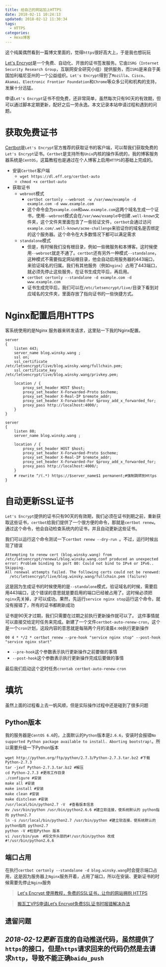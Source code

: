 ```yaml
---
title: 给自己的网站加上HTTPS
date: 2018-02-11 10:24:13
updated: 2018-02-12 11:30:34
tags:
  - HTTPS
categories: 
  - Hexo博客
---
```

这个纯属偶然看到一篇博文里面的，觉得`https`很好高大上，于是我也想玩玩

[Let's Encrypt][1]是一个免费、自动化、开放的证书签发服务。它由`ISRG`（`Internet Security Research Group`，互联网安全研究小组）提供服务，而`ISRG`是来自于美国加利福尼亚州的一个公益组织。`Let's Encrypt`得到了`Mozilla`、`Cisco`、`Akamai`、`Electronic Frontier Foundation`和`Chrome`等众多公司和机构的支持，发展十分迅猛。

<!-- more -->
申请`Let's Encrypt`证书不但免费，还非常简单，虽然每次只有90天的有效期，但可以通过脚本定期更新，配好之后一劳永逸。本文记录本站申请过程和遇到的问题。

# 获取免费证书
[Certbot][2]是`Let's Encrypt`官方推荐的获取证书的客户端，可以帮我们获取免费的`Let's Encrypt`证书。`Certbot`是支持所有`Unix`内核的操作系统的，我的博客服务器系统是`CentOS`，这篇教程也是通过在个人博客上启用`HTTPS`的基础上完成的。

- 安装`Certbot`客户端
	- `wget https://dl.eff.org/certbot-auto`
	- `chmod +x certbot-auto`
- 获取证书
	- `webroot`模式
		- `certbot certonly --webroot -w /var/www/example -d example.com -d www.example.com`
		- 这个命令会为`example.com`和`www.example.com`这两个域名生成一个证书，使用`--webroot`模式会在`/var/www/example`中创建`.well-known`文件夹，这个文件夹里面包含了一些验证文件，`certbot`会通过访问`example.com/.well-known/acme-challenge`来验证你的域名是否绑定的这个服务器。这个命令在大多数情况下都可以满足需求
	- `standalone`模式
		- 但是，有时候我们没有根目录，例如一些微服务和本博客。这时候使用`--webroot`就走不通了。`certbot`还有另外一种模式`--standalone`，这种模式不需要指定网站根目录，他会自动启用服务器的443端口，来验证域名的归属。我们有其他服务（例如`nginx`）占用了443端口，就必须先停止这些服务，在证书生成完毕后，再启用。
		- `certbot certonly --standalone -d example.com -d www.example.com`
		- 证书生成完毕后，我们可以在`/etc/letsencrypt/live/`目录下看到对应域名的文件夹，里面存放了指向证书的一些快捷方式。

# Nginx配置启用HTTPS
客系统使用的是Nginx 服务器来转发请求，这里贴一下我的Nginx配置。
```
server
{
    listen 443;
    server_name blog.winsky.wang ;
    ssl on;
    ssl_certificate /etc/letsencrypt/live/blog.winsky.wang/fullchain.pem;
    ssl_certificate_key /etc/letsencrypt/live/blog.winsky.wang/privkey.pem;
		
	location / {
		proxy_set_header HOST $host;
		proxy_set_header X-Forwarded-Proto $scheme;
		proxy_set_header X-Real-IP $remote_addr;
		proxy_set_header X-Forwarded-For $proxy_add_x_forwarded_for;
        proxy_pass http://localhost:4000/;
    }
}

server
{
    listen 80;
    server_name blog.winsky.wang ;
		
	location / {
		proxy_set_header HOST $host;
		proxy_set_header X-Forwarded-Proto $scheme;
		proxy_set_header X-Real-IP $remote_addr;
		proxy_set_header X-Forwarded-For $proxy_add_x_forwarded_for;
        proxy_pass http://localhost:4000/;
    }
    # rewrite ^/(.*) https://$server_name$1 permanent;#强制跳转到Https
}
```

# 自动更新SSL证书
`Let's Encrypt`提供的证书只有90天的有效期，我们必须在证书到期之前，重新获取这些证书，`certbot`给我们提供了一个很方便的命令，那就是`certbot renew`。
通过这个命令，他会自动检查系统内的证书，并且自动更新这些证书。

我们可以运行这个命令测试一下`certbot renew --dry-run `。不过，运行时候出现了错误
```
Attempting to renew cert (blog.winsky.wang) from /etc/letsencrypt/renewal/blog.winsky.wang.conf produced an unexpected error: Problem binding to port 80: Could not bind to IPv4 or IPv6.. Skipping.
All renewal attempts failed. The following certs could not be renewed:
  /etc/letsencrypt/live/blog.winsky.wang/fullchain.pem (failure)
```
这是因为生成证书的时候使用的是`--standalone`模式，验证域名的时候，需要启用443端口，这个错误的意思就是要启用的端口已经被占用了。这时候必须把`nginx`先关掉，才可以成功。果然，先运行`service nginx stop`运行这个命令，就没有报错了，所有的证书都刷新成功

证书是90天才过期，我们只需要在过期之前执行更新操作就可以了。 这件事情就可以直接交给定时任务来完成。新建了一个文件`certbot-auto-renew-cron`，这个是一个`cron`计划，这段内容的意思就是每隔两个月的凌晨`4:00`执行更新操作
```
00 4 * */2 * certbot renew --pre-hook "service nginx stop" --post-hook "service nginx start"
```
- `--pre-hook`这个参数表示执行更新操作之前要做的事情
- `--post-hook`这个参数表示执行更新操作完成后要做的事情

最后我们启动这个定时任务`crontab certbot-auto-renew-cron`

# 填坑
虽然上面的过程看上去一帆风顺，但是实际操作过程中还是碰到了很多问题

## Python版本
我的服务器是`CentOS 6.6`的，上面默认的`Python`版本是`2.6.6`，安装时会报错`No supported Python package available to install. Aborting bootstrap!`。所以需要升级一下Python版本
```
wget http://python.org/ftp/python/2.7.3/Python-2.7.3.tar.bz2 #下载Python-2.7.3
tar -jxvf Python-2.7.3.tar.bz2 #解压
cd Python-2.7.3 #更改工作目录
./configure #安装
make all #安装
make install #安装
make clean #安装
make distclean #安装
/usr/local/bin/python2.7 -V  #查看版本信息
mv /usr/bin/python /usr/bin/python2.6.6 #建立软连接，使系统默认的 python指向 python2.7
ln -s /usr/local/bin/python2.7 /usr/bin/python #建立软连接，使系统默认的 python指向 python2.7
python -V #检验Python 版本
vi /usr/bin/yum  #将文件头部的#!/usr/bin/python 改成#!/usr/bin/python2.6.6
```

## 端口占用
在执行`certbot certonly --standalone -d blog.winsky.wang`时会提示端口占用，这是因为服务器上`Nginx`服务开着，占用了端口，所以在安装、更新证书的时候需要先停止`Nginx`服务

> [Let's Encrypt 使用教程，免费的SSL证书，让你的网站拥抱 HTTPS](https://diamondfsd.com/article/e221b455-b0e7-40b7-a6c7-9bb7e3e35657)

> [搬瓦工VPS申请Let’s Encrypt免费SSL证书时报错解决办法](https://www.wn789.com/14419.html)


## 遗留问题
*2018-02-12更新*
百度的自动推送代码，虽然提供了`https`的接口，但是`https`请求回来的代码仍然是去请求`http`，导致不能正确`baidu_push`
---
[1]: https://letsencrypt.org/ "Let's Encrypt"
[2]: https://certbot.eff.org/ "Certbot"